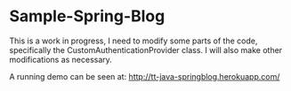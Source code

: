 # Sample-Spring-Blog

This is a work in progress, I need to modify some parts of the code, specifically the CustomAuthenticationProvider class. I will also make other modifications as necessary.

A running demo can be seen at: http://tt-java-springblog.herokuapp.com/